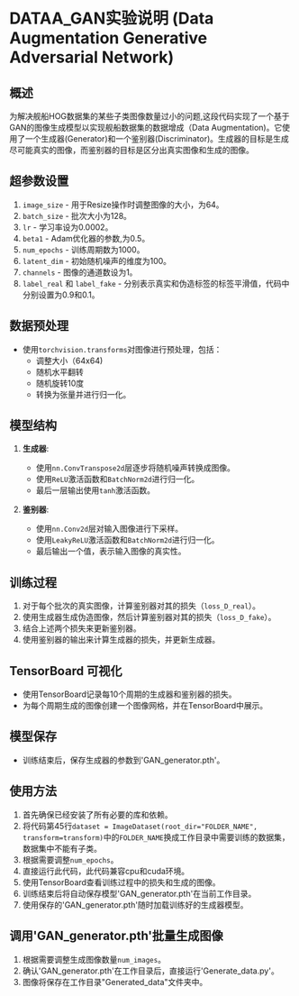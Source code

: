 # DATAA_GAN实验说明 (Data Augmentation Generative Adversarial Network)

## 概述
为解决舰船HOG数据集的某些子类图像数量过小的问题,这段代码实现了一个基于GAN的图像生成模型以实现舰船数据集的数据增成（Data Augmentation)。它使用了一个生成器(Generator)和一个鉴别器(Discriminator)。生成器的目标是生成尽可能真实的图像，而鉴别器的目标是区分出真实图像和生成的图像。

## 超参数设置
1. `image_size` - 用于Resize操作时调整图像的大小，为64。
2. `batch_size` - 批次大小为128。
3. `lr` - 学习率设为0.0002。
4. `beta1` - Adam优化器的参数,为0.5。
5. `num_epochs` - 训练周期数为1000。
6. `latent_dim` - 初始随机噪声的维度为100。
7. `channels` - 图像的通道数设为1。
8. `label_real` 和 `label_fake` - 分别表示真实和伪造标签的标签平滑值，代码中分别设置为0.9和0.1。

## 数据预处理
- 使用`torchvision.transforms`对图像进行预处理，包括：
  - 调整大小（64x64)
  - 随机水平翻转
  - 随机旋转10度
  - 转换为张量并进行归一化。

## 模型结构
1. **生成器**:
   - 使用`nn.ConvTranspose2d`层逐步将随机噪声转换成图像。
   - 使用`ReLU`激活函数和`BatchNorm2d`进行归一化。
   - 最后一层输出使用`tanh`激活函数。

2. **鉴别器**:
   - 使用`nn.Conv2d`层对输入图像进行下采样。
   - 使用`LeakyReLU`激活函数和`BatchNorm2d`进行归一化。
   - 最后输出一个值，表示输入图像的真实性。

## 训练过程
1. 对于每个批次的真实图像，计算鉴别器对其的损失（`loss_D_real`）。
2. 使用生成器生成伪造图像，然后计算鉴别器对其的损失（`loss_D_fake`）。
3. 结合上述两个损失来更新鉴别器。
4. 使用鉴别器的输出来计算生成器的损失，并更新生成器。

## TensorBoard 可视化
- 使用TensorBoard记录每10个周期的生成器和鉴别器的损失。
- 为每个周期生成的图像创建一个图像网格，并在TensorBoard中展示。

## 模型保存
- 训练结束后，保存生成器的参数到'GAN_generator.pth'。

## 使用方法
1. 首先确保已经安装了所有必要的库和依赖。
2. 将代码第45行`dataset = ImageDataset(root_dir="FOLDER_NAME", transform=transform)`中的`FOLDER_NAME`换成工作目录中需要训练的数据集，数据集中不能有子类。
3. 根据需要调整`num_epochs`。
4. 直接运行此代码，此代码兼容cpu和cuda环境。
5. 使用TensorBoard查看训练过程中的损失和生成的图像。
6. 训练结束后将自动保存模型'GAN_generator.pth'在当前工作目录。
7. 使用保存的'GAN_generator.pth'随时加载训练好的生成器模型。

## 调用'GAN_generator.pth'批量生成图像
1. 根据需要调整生成图像数量`num_images`。
2. 确认'GAN_generator.pth'在工作目录后，直接运行'Generate_data.py'。
3. 图像将保存在工作目录"Generated_data"文件夹中。
